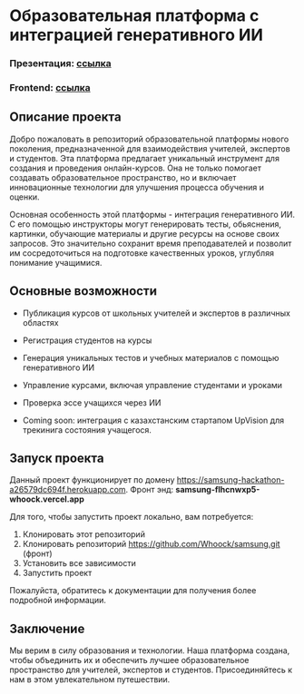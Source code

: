 # Образовательная платформа с интеграцией генеративного ИИ

### Презентация: [ссылка](https://www.canva.com/design/DAFnd1djpKM/CMQTxLkO5JyLUEg4aR1TIw/edit?utm_content=DAFnd1djpKM&utm_campaign=designshare&utm_medium=link2&utm_source=sharebutton)
### Frontend: [ссылка](https://edugym.whoock.com/)


## Описание проекта

Добро пожаловать в репозиторий образовательной платформы нового поколения, предназначенной для взаимодействия учителей, экспертов и студентов. Эта платформа предлагает уникальный инструмент для создания и проведения онлайн-курсов. Она не только помогает создавать образовательное пространство, но и включает инновационные технологии для улучшения процесса обучения и оценки.

Основная особенность этой платформы - интеграция генеративного ИИ. С его помощью инструкторы могут генерировать тесты, обьяснения, картинки, обучающие материалы и другие ресурсы на основе своих запросов. Это значительно сохранит время преподавателей и позволит им сосредоточиться на подготовке качественных уроков, углубляя понимание учащимися.

## Основные возможности

* Публикация курсов от школьных учителей и экспертов в различных областях
* Регистрация студентов на курсы
* Генерация уникальных тестов и учебных материалов с помощью генеративного ИИ
* Управление курсами, включая управление студентами и уроками
* Проверка эссе учащихся через ИИ

* Coming soon: интеграция с казахстанским стартапом UpVision для трекинига состояния учащегося.

## Запуск проекта

Данный проект функционирует по домену https://samsung-hackathon-a26579dc694f.herokuapp.com.
Фронт энд: **samsung-flhcnwxp5-whoock.vercel.app**

Для того, чтобы запустить проект локально, вам потребуется:

1. Клонировать этот репозиторий
2. Клонировать репозиторий https://github.com/Whoock/samsung.git (фронт)
3. Установить все зависимости
4. Запустить проект

Пожалуйста, обратитесь к документации для получения более подробной информации.

## Заключение

Мы верим в силу образования и технологии. Наша платформа создана, чтобы объединить их и обеспечить лучшее образовательное пространство для учителей, экспертов и студентов. Присоединяйтесь к нам в этом увлекательном путешествии.
